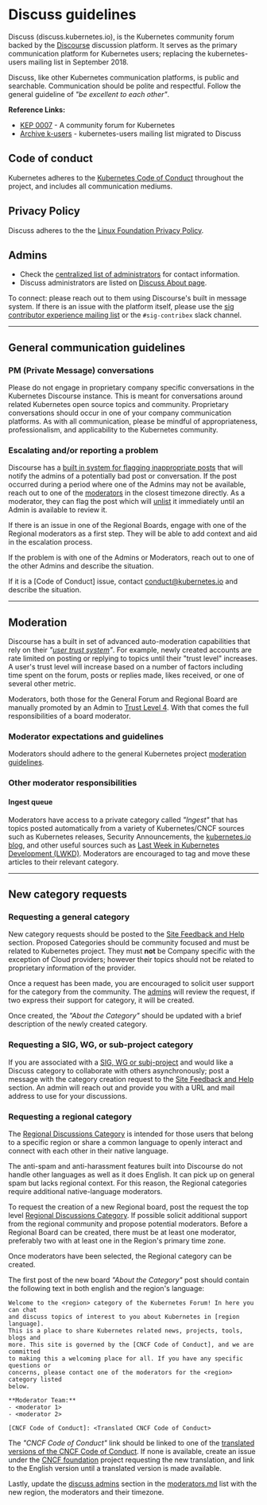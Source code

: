 # Discuss guidelines

Discuss (discuss.kubernetes.io), is the Kubernetes community forum backed by
the [Discourse] discussion platform. It serves as the primary communication
platform for Kubernetes users; replacing the kubernetes-users mailing list in
September 2018.

Discuss, like other Kubernetes communication platforms, is public and searchable.
Communication should be polite and respectful. Follow the general guideline of
_"be excellent to each other"_.

**Reference Links:**
- [KEP 0007] - A community forum for Kubernetes
- [Archive k-users] - kubernetes-users mailing list migrated to Discuss


## Code of conduct

Kubernetes adheres to the [Kubernetes Code of Conduct]
throughout the project, and includes all communication mediums.


## Privacy Policy

Discuss adheres to the the [Linux Foundation Privacy Policy].


## Admins

- Check the [centralized list of administrators][admins] for contact information.
- Discuss administrators are listed on [Discuss About page].

To connect: please reach out to them using Discourse's built in message system.
If there is an issue with the platform itself, please use the
[sig contributor experience mailing list] or the `#sig-contribex` slack channel.

---

## General communication guidelines

### PM (Private Message) conversations

Please do not engage in proprietary company specific conversations in the
Kubernetes Discourse instance. This is meant for conversations around related
Kubernetes open source topics and community. Proprietary conversations should
occur in one of your company communication platforms. As with all
communication, please be mindful of appropriateness, professionalism, and
applicability to the Kubernetes community.


### Escalating and/or reporting a problem

Discourse has a [built in system for flagging inappropriate posts] that will
notify the admins of a potentially bad post or conversation. If the post
occurred during a period where one of the Admins may not be available, reach out
to one of the [moderators][admins] in the closest timezone directly. As a
moderator, they can flag the post which will [unlist] it immediately until an
Admin is available to review it.

If there is an issue in one of the Regional Boards, engage with one of the
Regional moderators as a first step. They will be able to add context and aid
in the escalation process.

If the problem is with one of the Admins or Moderators, reach out to one of the
other Admins and describe the situation.

If it is a [Code of Conduct] issue, contact conduct@kubernetes.io and describe
the situation.

---

## Moderation

Discourse has a built in set of advanced auto-moderation capabilities that
rely on their _"[user trust system][user-trust]"_. For example, newly created
accounts are rate limited on posting or replying to topics until their "trust
level" increases. A user's trust level will increase based on a number of
factors including time spent on the forum, posts or replies made, likes
received, or one of several other metric.

Moderators, both those for the General Forum and Regional Board are manually
promoted by an Admin to [Trust Level 4][user-trust]. With that comes the full
 responsibilities of a board moderator.


### Moderator expectations and guidelines

Moderators should adhere to the general Kubernetes project
[moderation guidelines].


### Other moderator responsibilities

#### Ingest queue

Moderators have access to a private category called _"Ingest"_ that has topics
posted automatically from a variety of Kubernetes/CNCF sources such as
Kubernetes releases, Security Announcements, the [kubernetes.io blog], and other
useful sources such as [Last Week in Kubernetes Development (LWKD)][lwkd].
Moderators are encouraged to tag and move these articles to their relevant
category.

---

## New category requests

### Requesting a general category

New category requests should be posted to the [Site Feedback and Help] section.
Proposed Categories should be community focused and must be related to
Kubernetes project. They must **not** be Company specific with the exception of
Cloud providers; however their topics should not be related to proprietary
information of the provider.

Once a request has been made, you are encouraged to solicit user support for
the category from the community. The [admins] will review the request, if two
express their support for category, it will be created.

Once created, the _"About the <topic> Category"_ should be updated with a brief
description of the newly created category.


### Requesting a SIG, WG, or sub-project category

If you are associated with a [SIG, WG or subj-project] and would like a Discuss
category to collaborate with others asynchronously; post a message with the
category creation request to the [Site Feedback and Help] section. An
admin will reach out and provide you with a URL and mail address to use for
your discussions.


### Requesting a regional category

The [Regional Discussions Category] is intended for those users that belong to a
specific region or share a common language to openly interact and connect with
each other in their native language.

The anti-spam and anti-harassment features built into Discourse do not handle
other languages as well as it does English. It can pick up on general spam
but lacks regional context. For this reason, the Regional categories require
additional native-language moderators.

To request the creation of a new Regional board, post the request the top level
[Regional Discussions Category]. If possible solicit additional support from
the regional community and propose potential moderators. Before a Regional
Board can be created, there must be at least one moderator, preferably two with
at least one in the Region's primary time zone.

Once moderators have been selected, the Regional category can be created.

The first post  of the new  board _"About the <region> Category"_ post should
contain the following text in both english and the region's language:
```
Welcome to the <region> category of the Kubernetes Forum! In here you can chat
and discuss topics of interest to you about Kubernetes in [region language].
This is a place to share Kubernetes related news, projects, tools, blogs and
more. This site is governed by the [CNCF Code of Conduct], and we are committed
to making this a welcoming place for all. If you have any specific questions or
concerns, please contact one of the moderators for the <region> category listed
below.

**Moderator Team:**
- <moderator 1>
- <moderator 2>

[CNCF Code of Conduct]: <Translated CNCF Code of Conduct>
```

The _"CNCF Code of Conduct"_ link should be linked to one of the
[translated versions of the CNCF Code of Conduct]. If none is available, create
an issue under the [CNCF foundation] project requesting the new translation,
and link to the English version until a translated version is made available.

Lastly, update the [discuss admins][admins] section in the [moderators.md][admins]
list with the new region, the moderators and their timezone.


[Discourse]: https://discourse.org
[KEP 0007]: https://github.com/kubernetes/enhancements/blob/master/keps/sig-contributor-experience/0007-20180403-community-forum.md
[archive k-users]: https://github.com/kubernetes/community/issues/2492
[Kubernetes Code of Conduct]: /code-of-conduct.md
[Linux Foundation Privacy Policy]: https://www.linuxfoundation.org/privacy/
[admins]: ./moderators.md#discusskubernetesio
[Discuss About page]: https://discuss.kubernetes.io/about
[sig contributor experience mailing list]: https://groups.google.com/forum/#!forum/kubernetes-sig-contribex
[built in system for flagging inappropriate posts]: https://meta.discourse.org/t/what-are-flags-and-how-do-they-work/32783
[unlist]: https://meta.discourse.org/t/what-is-the-difference-between-closed-unlisted-and-archived-topics/51238
[user-trust]: https://blog.discourse.org/2018/06/understanding-discourse-trust-levels/
[moderation guidelines]: https://github.com/kubernetes/community/blob/master/communication/moderation.md
[kubernetes.io blog]: https://kubernetes.io/blog/
[lwkd]: http://lwkd.info/
[Site Feedback and Help]: https://discuss.kubernetes.io/c/site-feedback
[SIG, WG or subj-project]: https://github.com/kubernetes/community/blob/master/sig-list.md
[Regional Discussions Category]: https://discuss.kubernetes.io/c/regional-discussions
[translated versions of the CNCF Code of Conduct]: https://github.com/cncf/foundation/tree/master/code-of-conduct-languages
[CNCF foundation]: https://github.com/cncf/foundation
